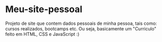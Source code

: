 # Meu-site-pessoal
Projeto de site que contem dados pessoais de minha pessoa, tais como: cursos realizados, bootcamps etc. Ou seja, basicamente um "Curriculo" feito em HTML, CSS e JavaScript :)
